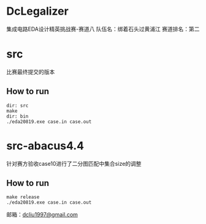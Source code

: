 # DcLegalizer

集成电路EDA设计精英挑战赛-赛道八
队伍名：绑着石头过黄浦江
赛道排名：第二

# src

比赛最终提交的版本

## How to run

    dir: src
    make
    dir: bin
    ./eda20819.exe case.in case.out
# src-abacus4.4

  针对赛方验收case10进行了二分图匹配中集合size的调整
## How to run

    make release
    ./eda20819.exe case.in case.out

  


邮箱：dcliu1997@gmail.com
